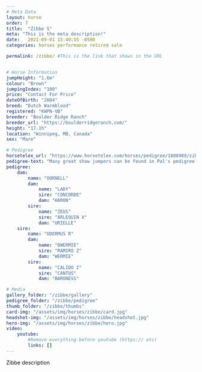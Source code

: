 ```yaml
---
# Meta Data
layout: horse
order: 7
title:  "Zibbe S"
meta: "This is the meta description!"
date:   2021-09-01 15:40:55 -0500
categories: horses performance retired sale

permalink: /zibbe/ #This is the link that shows in the URL


# Horse Information
jumpHeight: "1.6m"
colour: "Brown"
jumpingIndex: "100"
price: "Contact For Price"
dateOfBirth: "2004"
breed: "Dutch Warmblood"
registered: "KWPN-VB"
breeder: "Boulder Ridge Ranch"
breeder_url: "https://boulderridgeranch.com/"
height: "17.1h"
location: "Winnipeg, MB, Canada"
sex: "Mare"

# Pedigree
horsetelex_url: "https://www.horsetelex.com/horses/pedigree/1808989/zibbe-s"
pedigree-text: "Many great show jumpers can be found in Pal's pedigree including: "
pedigree:
    dam: 
        name: "OORNELL"
        dam:
            name: "LADY"
            sire: "CONCORDE"
            dam: "HARON"
        sire: 
            name: "ZEUS"
            sire: "ARLEQUIN X"
            dam: "URIELLE"
    sire: 
        name: "ODERMUS R"
        dam: 
            name: "DWERMIE"
            sire: "RAMIRO Z"
            dam: "WERMIE"
        sire:
            name: "CALIDO I"
            sire: "CANTUS"
            dam: "BARONESS"

# Media
gallery_folder: "/zibbe/gallery"
pedigree_folder: "/zibbe/pedigree"
thumb_folder: "/zibbe/thumbs"
card-img: "/assets/img/horses/zibbe/card.jpg"
headshot-img: "/assets/img/horses/zibbe/headshot.jpg"
hero-img: "/assets/img/horses/zibbe/hero.jpg"
video:
    youtube:
        #Remove everything before youtube (https:// etc)
        links: []
---
```

Zibbe description